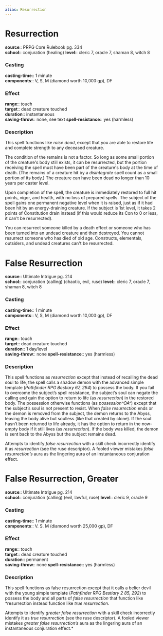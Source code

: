 ```yaml
---
alias: Resurrection
---
```


# Resurrection 

**source**:: PRPG Core Rulebook pg. 334  
**school**:: conjuration (healing)
**level**:: cleric 7, oracle 7, shaman 8, witch 8

### Casting 

**casting-time**:: 1 minute  
**components**:: V, S, M (diamond worth 10,000 gp), DF

### Effect 

**range**:: touch  
**target**:: dead creature touched  
**duration**:: instantaneous  
**saving-throw**:: none, see text
**spell-resistance**:: yes (harmless)

### Description 

This spell functions like *raise dead*, except that you are able to restore life and complete strength to any deceased creature.  
  
The condition of the remains is not a factor. So long as some small portion of the creature's body still exists, it can be resurrected, but the portion receiving the spell must have been part of the creature's body at the time of death. (The remains of a creature hit by a *disintegrate* spell count as a small portion of its body.) The creature can have been dead no longer than 10 years per caster level.  
  
Upon completion of the spell, the creature is immediately restored to full hit points, vigor, and health, with no loss of prepared spells. The subject of the spell gains one permanent negative level when it is raised, just as if it had been hit by an energy-draining creature. If the subject is 1st level, it takes 2 points of Constitution drain instead (if this would reduce its Con to 0 or less, it can't be resurrected).  
  
You can resurrect someone killed by a death effect or someone who has been turned into an undead creature and then destroyed. You cannot resurrect someone who has died of old age. Constructs, elementals, outsiders, and undead creatures can't be resurrected.

# False Resurrection 

**source**:: Ultimate Intrigue pg. 214  
**school**:: conjuration (calling) (chaotic, evil, ruse)
**level**:: cleric 7, oracle 7, shaman 8, witch 8

### Casting 

**casting-time**:: 1 minute  
**components**:: V, S, M (diamond worth 10,000 gp), DF

### Effect 

**range**:: touch  
**target**:: dead creature touched  
**duration**:: 1 day/level  
**saving-throw**:: none
**spell-resistance**:: yes (harmless)

### Description 

This spell functions as *resurrection* except that instead of recalling the dead soul to life, the spell calls a shadow demon with the advanced simple template (*Pathfinder RPG Bestiary 67, 294*) to possess the body. If you fail to overcome the subject’s spell resistance, the subject’s soul can negate the calling and gain the option to return to life (as *resurrection*) in the restored body. The possession otherwise functions (as *possession^OA^*) except that the subject’s soul is not present to resist. When *false resurrection* ends or the demon is removed from the subject, the demon returns to the Abyss, leaving the body alive but soulless (like that created by clone). If the soul hasn’t been returned to life already, it has the option to return in the now-empty body if it still lives (as *resurrection*). If the body was killed, the demon is sent back to the Abyss but the subject remains dead.  
  
Attempts to identify *false resurrection* with a skill check incorrectly identify it as *resurrection* (see the ruse descriptor). A fooled viewer mistakes *false resurrection’s* aura as the lingering aura of an instantaneous conjuration effect.

# False Resurrection, Greater 

**source**:: Ultimate Intrigue pg. 214  
**school**:: conjuration (calling) (evil, lawful, ruse)
**level**:: cleric 9, oracle 9

### Casting 

**casting-time**:: 1 minute  
**components**:: V. S. M (diamond worth 25,000 gp), DF

### Effect 

**range**:: touch  
**target**:: dead creature touched  
**duration**:: permanent  
**saving-throw**:: none
**spell-resistance**:: yes (harmless)

### Description 

This spell functions as false resurrection except that it calls a belier devil with the young simple template (*Pathfinder RPG Bestiary 2 85, 292*) to possess the body and all parts of *false resurrection* that function like *resurrection instead function like *true resurrection*.  
  
Attempts to identify *greater false resurrection* with a skill check incorrectly identify it as *true resurrection* (see the ruse descriptor). A fooled viewer mistakes *greater false resurrection’s* aura as the lingering aura of an instantaneous conjuration effect.*
